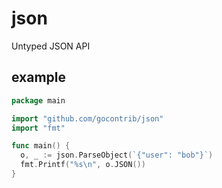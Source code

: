 # json

Untyped JSON API

## example

```go
package main

import "github.com/gocontrib/json"
import "fmt"

func main() {
  o, _ := json.ParseObject(`{"user": "bob"}`)
  fmt.Printf("%s\n", o.JSON())
}
```
